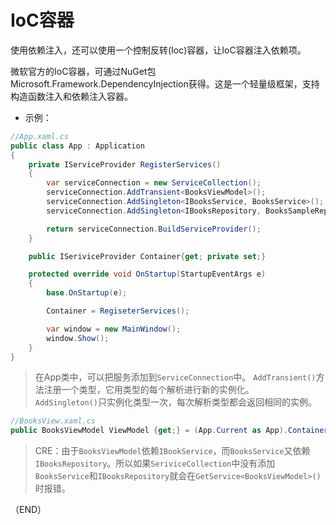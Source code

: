 # IoC容器    

使用依赖注入，还可以使用一个控制反转(Ioc)容器，让IoC容器注入依赖项。    

微软官方的IoC容器，可通过NuGet包Microsoft.Framework.DependencyInjection获得。这是一个轻量级框架，支持构造函数注入和依赖注入容器。    


- 示例：  

```C#  
//App.xaml.cs
public class App : Application
{
    private IServiceProvider RegisterServices()
    {
        var serviceConnection = new ServiceCollection();
        serviceConnection.AddTransient<BooksViewModel>();
        serviceConnection.AddSingleton<IBooksService, BooksService>();
        serviceConnection.AddSingleton<IBooksRepository, BooksSampleRepository>();

        return serviceConnection.BuildServiceProvider();
    }

    public ISeriviceProvider Container{get; private set;}

    protected override void OnStartup(StartupEventArgs e)
    {
        base.OnStartup(e);

        Container = RegiseterServices();

        var window = new MainWindow();
        window.Show();
    }
}
```  

> 在App类中，可以把服务添加到`ServiceConnection`中。
> `AddTransient()`方法注册一个类型，它用类型的每个解析进行新的实例化。    
> `AddSingleton()`只实例化类型一次，每次解析类型都会返回相同的实例。    


```C#  
//BooksView.xaml.cs
public BooksViewModel ViewModel {get;} = (App.Current as App).Container.GetService<BooksViewModel>(); 
```  

> CRE：由于`BooksViewModel`依赖`IBookService`，而`BooksService`又依赖`IBooksRepository`。所以如果`SeriviceCollection`中没有添加`BooksService`和`IBooksRepository`就会在`GetService<BooksViewModel>()`时报错。    




（END）    